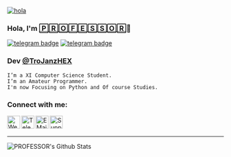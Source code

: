 [![hola](https://telegra.ph/file/bb83eea8bf8232c7e9746.png)](http://TroJanzHEX.me)

### Hola, I'm [🄿🅁🄾🄵🄴🅂🅂🄾🅁][website]👋
[![telegram badge](https://img.shields.io/badge/🄿🅁🄾🄵🄴🅂🅂🄾🅁-30302f?style=for-the-badge&logo=telegram)](https://telegram.dog/TheUnusualPsychopath)
[![telegram badge](https://img.shields.io/badge/TroJanzHEX-30302f?style=for-the-badge)](https://trojanzhex.me)

### Dev [@TroJanzHEX][hmm]
```
I’m a XI Computer Science Student.
I’m an Amateur Programmer.
I'm now Focusing on Python and Of course Studies.
```
### Connect with me:

[<img align="left" alt="Website" width="30px" src="https://img.icons8.com/color/48/000000/domain--v1.png" />][website]
[<img align="left" alt="Telegram" width="30px" src="https://img.icons8.com/dusk/64/000000/telegram-app.png" />][telegram]
[<img align="left" alt="E Mail" width="30px" src="https://img.icons8.com/dusk/64/000000/email.png" />][email]
[<img align="left" alt="Support" width="30px" src="https://img.icons8.com/cotton/64/000000/laptop-coding.png" />][support]

<br />

<br />

---

<img align="left" alt="PROFESSOR's Github Stats" src="https://github-readme-stats.vercel.app/api?username=Adithyan1133-ctrl&hide=prs&count_private=true&show_icons=true&theme=algolia" />

[website]: https://visi.tk/professor
[hmm]: https://telegram.dog/TroJanzHEX
[telegram]: https://telegram.dog/TheUnusualPsychopath
[email]: mailto:vradithyan8@gmail.com
[support]: https://telegram.dog/TroJanzSupport
